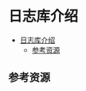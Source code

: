 # 日志库介绍

<!--ts-->
* [日志库介绍](#日志库介绍)
   * [参考资源](#参考资源)

<!-- Created by https://github.com/ekalinin/github-markdown-toc -->
<!-- Added by: kuanhsiaokuo, at: Thu Jul  7 14:14:57 CST 2022 -->

<!--te-->

## 参考资源